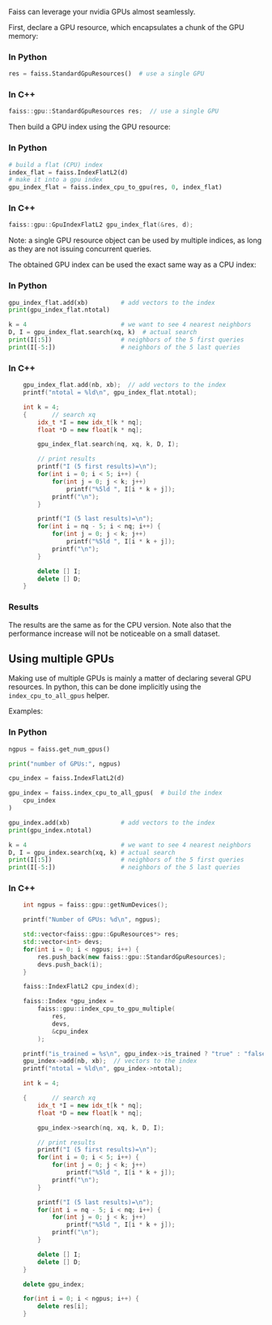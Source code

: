 Faiss can leverage your nvidia GPUs almost seamlessly.

First, declare a GPU resource, which encapsulates a chunk of the GPU memory:

### In Python

```python
res = faiss.StandardGpuResources()  # use a single GPU
```

### In C++

```C++
faiss::gpu::StandardGpuResources res;  // use a single GPU
```

Then build a GPU index using the GPU resource:

### In Python

```python
# build a flat (CPU) index
index_flat = faiss.IndexFlatL2(d)
# make it into a gpu index
gpu_index_flat = faiss.index_cpu_to_gpu(res, 0, index_flat)
```

### In C++

```C++
faiss::gpu::GpuIndexFlatL2 gpu_index_flat(&res, d);
```

Note: a single GPU resource object can be used by multiple indices, 
as long as they are not issuing concurrent queries.

The obtained GPU index can be used the exact same way as a CPU index:

### In Python
```python
gpu_index_flat.add(xb)         # add vectors to the index
print(gpu_index_flat.ntotal)

k = 4                          # we want to see 4 nearest neighbors
D, I = gpu_index_flat.search(xq, k)  # actual search
print(I[:5])                   # neighbors of the 5 first queries
print(I[-5:])                  # neighbors of the 5 last queries
```

### In C++

```C++
    gpu_index_flat.add(nb, xb);  // add vectors to the index
    printf("ntotal = %ld\n", gpu_index_flat.ntotal);

    int k = 4;
    {       // search xq
        idx_t *I = new idx_t[k * nq];
        float *D = new float[k * nq];

        gpu_index_flat.search(nq, xq, k, D, I);

        // print results
        printf("I (5 first results)=\n");
        for(int i = 0; i < 5; i++) {
            for(int j = 0; j < k; j++)
                printf("%5ld ", I[i * k + j]);
            printf("\n");
        }

        printf("I (5 last results)=\n");
        for(int i = nq - 5; i < nq; i++) {
            for(int j = 0; j < k; j++)
                printf("%5ld ", I[i * k + j]);
            printf("\n");
        }

        delete [] I;
        delete [] D;
    }
```

### Results

The results are the same as for the CPU version. Note also that the 
performance increase will not be noticeable on a small dataset.


## Using multiple GPUs

Making use of multiple GPUs is mainly a matter of declaring several
GPU resources. In python, this can be done implicitly using the 
`index_cpu_to_all_gpus` helper.

Examples:

### In Python

```python
ngpus = faiss.get_num_gpus()

print("number of GPUs:", ngpus)

cpu_index = faiss.IndexFlatL2(d)

gpu_index = faiss.index_cpu_to_all_gpus(  # build the index
    cpu_index
)

gpu_index.add(xb)              # add vectors to the index
print(gpu_index.ntotal)

k = 4                          # we want to see 4 nearest neighbors
D, I = gpu_index.search(xq, k) # actual search
print(I[:5])                   # neighbors of the 5 first queries
print(I[-5:])                  # neighbors of the 5 last queries
```

### In C++

```C++
    int ngpus = faiss::gpu::getNumDevices();

    printf("Number of GPUs: %d\n", ngpus);

    std::vector<faiss::gpu::GpuResources*> res;
    std::vector<int> devs;
    for(int i = 0; i < ngpus; i++) {
        res.push_back(new faiss::gpu::StandardGpuResources);
        devs.push_back(i);
    }

    faiss::IndexFlatL2 cpu_index(d);

    faiss::Index *gpu_index =
        faiss::gpu::index_cpu_to_gpu_multiple(
            res,
            devs,
            &cpu_index
        );

    printf("is_trained = %s\n", gpu_index->is_trained ? "true" : "false");
    gpu_index->add(nb, xb);  // vectors to the index
    printf("ntotal = %ld\n", gpu_index->ntotal);

    int k = 4;

    {       // search xq
        idx_t *I = new idx_t[k * nq];
        float *D = new float[k * nq];

        gpu_index->search(nq, xq, k, D, I);

        // print results
        printf("I (5 first results)=\n");
        for(int i = 0; i < 5; i++) {
            for(int j = 0; j < k; j++)
                printf("%5ld ", I[i * k + j]);
            printf("\n");
        }

        printf("I (5 last results)=\n");
        for(int i = nq - 5; i < nq; i++) {
            for(int j = 0; j < k; j++)
                printf("%5ld ", I[i * k + j]);
            printf("\n");
        }

        delete [] I;
        delete [] D;
    }

    delete gpu_index;

    for(int i = 0; i < ngpus; i++) {
        delete res[i];
    }
```

